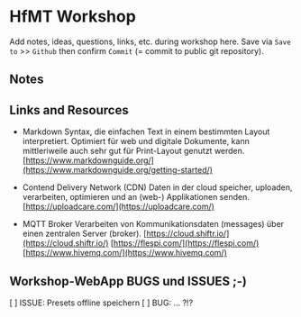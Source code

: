 # HfMT Workshop

Add notes, ideas, questions, links, etc. during workshop here.
Save via `Save to` >> `Github` then confirm `Commit` (= commit to public git repository).


## Notes

## Links and Resources


- Markdown
Syntax, die einfachen Text in einem bestimmten Layout interpretiert. Optimiert für web und digitale Dokumente, kann mittleriweile auch sehr gut für Print-Layout genutzt werden.
[https://www.markdownguide.org/](https://www.markdownguide.org/getting-started/)


- Contend Delivery Network (CDN)
Daten in der cloud speicher, uploaden, verarbeiten, optimieren und an (web-) Applikationen senden.
[https://uploadcare.com/](https://uploadcare.com/)

- MQTT Broker
Verarbeiten von Kommunikationsdaten (messages) über einen zentralen Server (broker).
[https://cloud.shiftr.io/](https://cloud.shiftr.io/)
[https://flespi.com/](https://flespi.com/)
[https://www.hivemq.com/](https://www.hivemq.com/)



## Workshop-WebApp BUGS und ISSUES ;-)
[ ] ISSUE: Presets offline speichern
[ ] BUG: ... ?!?